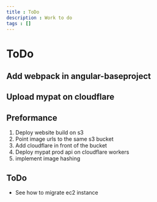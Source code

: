 ```yaml
---
title : ToDo
description : Work to do
tags : []
---
```


# ToDo

## Add webpack in angular-baseproject
## Upload mypat on cloudflare

## Preformance
1. Deploy website build on s3
2. Point image urls to the same s3 bucket
3. Add cloudflare in front of the bucket
4. Deploy mypat prod api on cloudflare workers
5. implement image hashing

## ToDo
* See how to migrate ec2 instance
